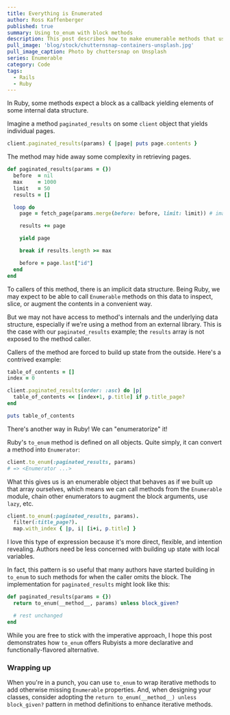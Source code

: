 ```yaml
---
title: Everything is Enumerated
author: Ross Kaffenberger
published: true
summary: Using to_enum with block methods
description: This post describes how to make enumerable methods that use blocks to iterate over an internal data structures but don't their enumerable properties and why this would be useful.
pull_image: 'blog/stock/chutternsnap-containers-unsplash.jpg'
pull_image_caption: Photo by chuttersnap on Unsplash
series: Enumerable
category: Code
tags:
  - Rails
  - Ruby
---
```


In Ruby, some methods expect a block as a callback yielding elements of some internal data structure.

Imagine a method `paginated_results` on some `client` object that yields individual pages.
```ruby
client.paginated_results(params) { |page| puts page.contents }
```
The method may hide away some complexity in retrieving pages.
```ruby
def paginated_results(params = {})
  before  = nil
  max     = 1000
  limit   = 50
  results = []

  loop do
    page = fetch_page(params.merge(before: before, limit: limit)) # imaginary request

    results += page

    yield page

    break if results.length >= max

    before = page.last["id"]
  end
end
```
To callers of this method, there is an implicit data structure. Being Ruby, we may expect to be able to call `Enumerable` methods on this data to inspect, slice, or augment the contents in a convenient way.

But we may not have access to method's internals and the underlying data structure, especially if we're using a method from an external library. This is the case with our `paginated_results` example; the `results` array is not exposed to the method caller.

Callers of the method are forced to build up state from the outside. Here's a contrived example:
```ruby
table_of_contents = []
index = 0

client.paginated_results(order: :asc) do |p|
  table_of_contents << [index+1, p.title] if p.title_page?
end

puts table_of_contents
```
There's another way in Ruby! We can "enumeratorize" it!

Ruby's `to_enum` method is defined on all objects. Quite simply, it can convert a method into `Enumerator`:
```ruby
client.to_enum(:paginated_results, params)
# => <Enumerator ...>
```
What this gives us is an enumerable object that behaves as if we built up that array ourselves, which means we can call methods from the `Enumerable` module, chain other enumerators to augment the block arguments, use `lazy`, etc.
```ruby
client.to_enum(:paginated_results, params).
  filter(:title_page?).
  map.with_index { |p, i| [i+i, p.title] }
```
I love this type of expression because it's more direct, flexible, and intention revealing. Authors need be less concerned with building up state with local variables.

In fact, this pattern is so useful that many authors have started building in `to_enum` to such methods for when the caller omits the block. The implementation for `paginated_results` might look like this:
```ruby
def paginated_results(params = {})
  return to_enum(__method__, params) unless block_given?

  # rest unchanged
end
```
While you are free to stick with the imperative approach, I hope this post demonstrates how `to_enum` offers Rubyists a more declarative and functionally-flavored alternative.

### Wrapping up

When you're in a punch, you can use `to_enum` to wrap iterative methods to add otherwise missing `Enumerable` properties. And, when designing your classes, consider adopting the `return to_enum(__method__) unless block_given?` pattern in method definitions to enhance iterative methods.
